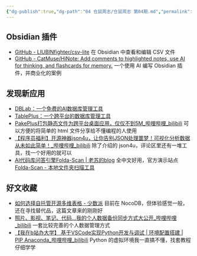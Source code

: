 ```yaml
---
{"dg-publish":true,"dg-path":"04 仓鼠周志/仓鼠周志 第04期.md","permalink":"/04 仓鼠周志/仓鼠周志 第04期/","created":"2025-06-15","updated":"2025-06-15"}
---
```



## Obsidian 插件

- [GitHub - LIUBINfighter/csv-lite](https://github.com/LIUBINfighter/csv-lite) 在 Obsidian 中查看和编辑 CSV 文件
- [GitHub - CatMuse/HiNote: Add comments to highlighted notes, use AI for thinking, and flashcards for memory.](https://github.com/CatMuse/HiNote) 一个使用 AI 编写 Obsidian 插件，并商业化的案例

## 发现新应用

- [DBLab：一个免费的AI数据库管理工具](https://mp.weixin.qq.com/s/viAG0jJ05H1rfVs-1FtgTw)
- [TablePlus：一个跨平台的数据库管理工具](https://mp.weixin.qq.com/s/sAhmHcKIdn3NxiWCfKz71Q)
- [PakePlus打包静态文件为跨平台桌面应用，仅仅不到5M\_哔哩哔哩\_bilibili](https://www.bilibili.com/video/BV1fy7DzKEMC) 可以方便的将简单的 html 文件分享给不懂编程的人使用
- [【程序员福利】开源神器json4u，让你告别JSON处理噩梦！可视化分析数据从未如此简单！\_哔哩哔哩\_bilibili](https://www.bilibili.com/video/BV1R9j2zSEeG) 除了介绍的 json4u，评论区里还有一堆工具，找一个好用的就可以
- [AI代码库问答引擎Folda-Scan \| 老苏的blog](https://laosu.tech/2025/06/04/AI%E4%BB%A3%E7%A0%81%E5%BA%93%E9%97%AE%E7%AD%94%E5%BC%95%E6%93%8EFolda-Scan/) 全中文好用，官方演示站点 [Folda-Scan - 本地文件夹扫描工具](https://file.wen.bar/)

## 好文收藏

- [如何选择自托管开源多维表格 - 少数派](https://sspai.com/post/99949) 目前在 NocoDB，但体验感觉一般，还在寻找替代品，这篇文章来的刚刚好
- [照片、影视、笔记、代码…我的个人数据备份同步方式大公开\_哔哩哔哩\_bilibili](https://www.bilibili.com/video/BV1PqjGzeE1a) 一套比较完善的个人数据管理方式
- [【我在b站办大学】 基于VSCode实现Python开发与调试 \| 环境配置搭建 \| PIP Anaconda\_哔哩哔哩\_bilibili](https://www.bilibili.com/video/BV18jq8YNE8t) Python 的虚拟环境我一直搞不懂，找套教程仔细学学